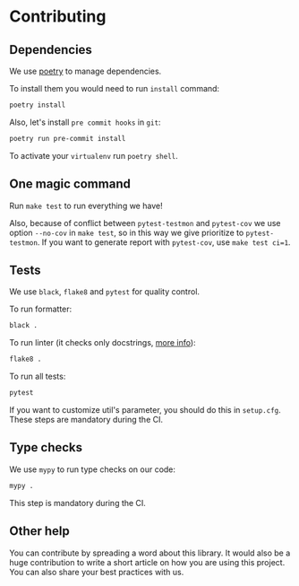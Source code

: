 # Contributing


## Dependencies

We use [poetry](https://github.com/python-poetry/poetry) to manage dependencies.

To install them you would need to run `install` command:

```bash
poetry install
```

Also, let's install `pre commit hooks` in `git`:
```bash
poetry run pre-commit install
```

To activate your `virtualenv` run `poetry shell`.


## One magic command

Run `make test` to run everything we have!

Also, because of conflict between `pytest-testmon` and `pytest-cov` we use option `--no-cov` in `make test`, so in this way
we give prioritize to `pytest-testmon`. If you want to generate report with `pytest-cov`, use `make test ci=1`.


## Tests

We use `black`, `flake8` and `pytest` for quality control.

To run formatter:

```bash
black .
```

To run linter (it checks only docstrings, [more info](http://www.pydocstyle.org/en/latest/error_codes.html)):
```bash
flake8 .
```

To run all tests:

```bash
pytest
```

If you want to customize util's parameter, you should do this in `setup.cfg`.
These steps are mandatory during the CI.


## Type checks

We use `mypy` to run type checks on our code:

```bash
mypy .
```

This step is mandatory during the CI.


## Other help

You can contribute by spreading a word about this library. It would also 
be a huge contribution to write a short article on how you are using this 
project. You can also share your best practices with us.
